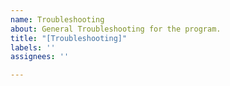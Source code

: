 ```yaml
---
name: Troubleshooting
about: General Troubleshooting for the program.
title: "[Troubleshooting]"
labels: ''
assignees: ''

---
```



